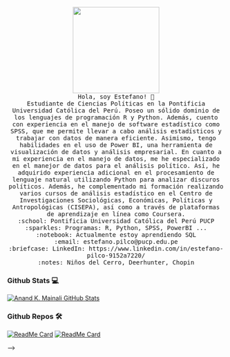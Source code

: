 
<p align="center">
  <img src="https://i.imgur.com/IyjFcq1.png](https://w7.pngwing.com/pngs/951/548/png-transparent-van-gogh-self-portrait-self-portrait-dedicated-to-paul-gauguin-the-starry-night-painting-portraits-of-vincent-van-gogh-vincent-van-gogh-texture-painting-oil-paint-thumbnail.png" width="200px">
  <br>
  <samp>
    Hola, soy Estefano! 👋<br>
    Estudiante de Ciencias Políticas en la Pontificia Universidad Católica del Perú. Poseo un sólido dominio de los lenguajes de programación R y Python. Además, cuento con experiencia en el manejo de software estadístico como SPSS, que me permite llevar a cabo análisis estadísticos y trabajar con datos de manera eficiente. Asimismo, tengo habilidades en el uso de Power BI, una herramienta de visualización de datos y análisis empresarial. En cuanto a mi experiencia en el manejo de datos, me he especializado en el manejor de datos para el análisis político. Así, he adquirido experiencia adicional en el procesamiento de lenguaje natural utilizando Python para analizar discuros políticos. Además, he complementado mi formación realizando varios cursos de análisis estadístico en el Centro de Investigaciones Sociológicas, Económicas, Políticas y Antropológicas (CISEPA), así como a través de plataformas de aprendizaje en línea como Coursera. <br>
    :school: Pontificia Universidad Católica del Perú PUCP<br>
    :sparkles: Programas: R, Python, SPSS, PowerBI ... <br>
    :notebook: Actualmente estoy aprendiendo SQL <br>
    :email:	estefano.pilco@pucp.edu.pe <br>
    :briefcase: LinkedIn: https://www.linkedin.com/in/estefano-pilco-9152a7220/ <br>
    :notes: Niños del Cerro, Deerhunter, Chopin <br>

### Github Stats 💻

[![Anand K. Mainali GitHub Stats](https://github-readme-stats.vercel.app/api?username=anandmainali&show_icons=true&count_private=true)](https://github.com/anandmainali)

### Github Repos 🛠

[![ReadMe Card](https://github-readme-stats.vercel.app/api/pin/?username=anandmainali&repo=PackageTemplate&show_owner=true)](https://github.com/anandmainali/PackageTemplate)
[![ReadMe Card](https://github-readme-stats.vercel.app/api/pin/?username=anandmainali&repo=Foods-Ecommerce&show_owner=true)](https://github.com/anandmainali/Foods-Ecommerce)

    
  </samp>
</p>


-->
